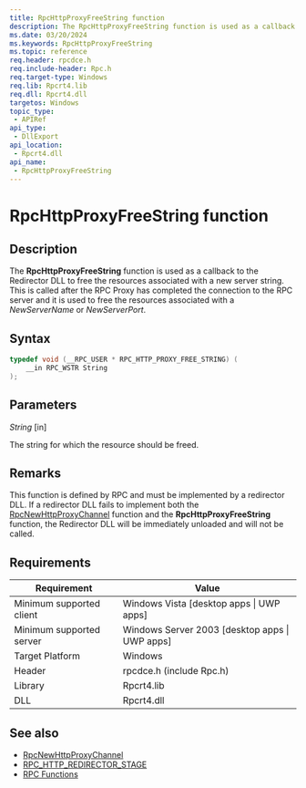 ```yaml
---
title: RpcHttpProxyFreeString function
description: The RpcHttpProxyFreeString function is used as a callback to the Redirector DLL to free the resources associated with a new server string.
ms.date: 03/20/2024
ms.keywords: RpcHttpProxyFreeString
ms.topic: reference
req.header: rpcdce.h
req.include-header: Rpc.h
req.target-type: Windows
req.lib: Rpcrt4.lib
req.dll: Rpcrt4.dll
targetos: Windows
topic_type:
 - APIRef
api_type:
 - DllExport
api_location:
 - Rpcrt4.dll
api_name:
 - RpcHttpProxyFreeString
---
```


# RpcHttpProxyFreeString function

## Description

The **RpcHttpProxyFreeString** function is used as a callback to the Redirector DLL to free the resources associated with a new server string. This is called after the RPC Proxy has completed the connection to the RPC server and it is used to free the resources associated with a *NewServerName* or *NewServerPort*.

## Syntax

```cpp
typedef void (__RPC_USER * RPC_HTTP_PROXY_FREE_STRING) (
    __in RPC_WSTR String
);
```

## Parameters

*String* \[in\]

The string for which the resource should be freed.

## Remarks

This function is defined by RPC and must be implemented by a redirector DLL. If a redirector DLL fails to implement both the [RpcNewHttpProxyChannel](rpc-new-http-proxy-channel.md) function and the **RpcHttpProxyFreeString** function, the Redirector DLL will be immediately unloaded and will not be called.

## Requirements

| Requirement | Value |
|-------------|-------|
| Minimum supported client | Windows Vista [desktop apps \| UWP apps] |
| Minimum supported server | Windows Server 2003 [desktop apps \| UWP apps] |
| Target Platform | Windows |
| Header | rpcdce.h (include Rpc.h) |
| Library | Rpcrt4.lib |
| DLL | Rpcrt4.dll |

## See also

- [RpcNewHttpProxyChannel](rpc-new-http-proxy-channel.md)
- [RPC_HTTP_REDIRECTOR_STAGE](rpc-http-redirector-stage.md)
- [RPC Functions](rpc-functions.md)
